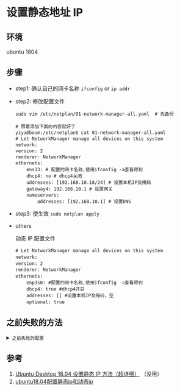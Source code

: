 # 设置静态地址 IP

## 环境

ubuntu 1804

## 步骤

* step1: 确认自己的网卡名称 `ifconfig` or `ip addr`
* step2: 修改配置文件

    ```shell
    sudo vim /etc/netplan/01-network-manager-all.yaml  # 先备份

    # 照着添加下面的内容就好了
    yiya@boom:/etc/netplan$ cat 01-network-manager-all.yaml
    # Let NetworkManager manage all devices on this system
    network:
    version: 2
    renderer: NetworkManager
    ethernets:
        ens33: # 配置的网卡名称,使用ifconfig -a查看得到
        dhcp4: no # dhcp4关闭
        addresses: [192.168.10.18/24] # 设置本机IP及掩码
        gateway4: 192.168.10.1 # 设置网关
        nameservers:
            addresses: [192.168.10.1] # 设置DNS
    ```

* step3: 使生效 `sudo netplan apply`

* others

   动态 IP 配置文件

    ```cmd
    # Let NetworkManager manage all devices on this system
    network:
    version: 2
    renderer: NetworkManager
    ethernets:
        enp3s0: #配置的网卡名称,使用ifconfig -a查看得到
        dhcp4: true #dhcp4开启
        addresses: [] #设置本机IP及掩码，空
        optional: true
    ```

## 之前失败的方法

<details>
<summary><code>之前失败的配置</code></summary>

（这里做个记录，我自己按照这个方法是用不了的，哈哈，我一开机就是 DHCP 分配好的 IP 和宿主机同一网段，但我还是自己按照别人的步骤试了一遍，然后以下方法在我这里是不行的，仅供参考）

接下来就是设置静态 IP 的方法了：

```bash
# 编辑网络配置文件
sudo vim /etc/network/interfaces
# 输入以下内容
auto xxx # xxx 是你 ifconfig 后看到的网卡名称
iface xxx inet static 
address 192.168.nnn.mmm # nnn 是根据宿主机的网段设置的，mmm 是你自己设置的，规则百度下好像是不超255
gateway 192.168.nnn.1 
netmask 255.255.255.0 
dns-nameservers qqq.qqq.qqq.qqq # 这个也是根据宿主机的 dns 地址设置的，有两个就写两行
```

我的宿主机网络参数如下：

![看不到图是科学问题](https://raw.githubusercontent.com/yiyah/Picture_Material/master/20190509034612.png)

虚拟机配置如下：

![看不到图是科学问题](https://raw.githubusercontent.com/yiyah/Picture_Material/master/20190509034750.png)

* 然后重启 Ubuntu

    我试过以下些重启网络的命令，但都没用，重启Ubuntu才行。

    ```bash
    sudo /etc/init.d/networking restart
    # or
    service network-manager restart
    ```

  ![看不到图是科学问题](https://raw.githubusercontent.com/yiyah/Picture_Material/master/20190509035623.png)

* 然后 ping 宿主机测试一下结果不行，应该是 dns 没有设置到。
  ![看不到图是科学问题](https://raw.githubusercontent.com/yiyah/Picture_Material/master/20190509035935.png)

网上也有教怎么设置 DNS的，要注意的是，如果是修改 /etc/resolv.conf 文件去设置 DNS，重启后会被重置

我们修改`/etc/systemd/resolved.conf`这个文件。

第一次打开会看到下面这样的

![看不到图是科学问题](https://raw.githubusercontent.com/yiyah/Picture_Material/master/20190517110944.png)

修改成下图的样子，保存（同时去把刚才`/etc/network/interfaces` 的最后两行的dns配置删掉）。

![看不到图是科学问题](https://raw.githubusercontent.com/yiyah/Picture_Material/master/20190517111134.png)

</details>

## 参考

1. [Ubuntu Desktop 18.04 设置静态 IP 方法（超详细）](https://blog.csdn.net/qq_36937342/article/details/80876385) （没用）
2. [ubuntu18.04配置静态ip和动态ip](https://blog.csdn.net/u014454538/article/details/88646689)
